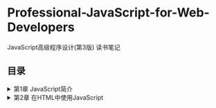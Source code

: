 # Professional-JavaScript-for-Web-Developers
JavaScript高级程序设计(第3版) 读书笔记

## 目录
<details>
<summary>第1章 JavaScript简介</summary>

- [1.1 JavaScript简史](/chapter%2001.md#11-JavaScript简史)
- [1.2 JavaScript实现](/chapter%2001.md#12-JavaScript实现)
- [1.3 JavaScript版本](/chapter%2001.md#13-JavaScript版本)
</details>
<details>
<summary>第2章 在HTML中使用JavaScript</summary>

- [2.1 <script>元素](/chapter%2002.md#21-script元素)
- [2.2 文档模式](/chapter%2002.md#22-文档模式)
- [2.3 元素](/chapter%2002.md#23-元素)
</details>
<details>
<summary>第3章 基本概念</summary>

- [3.1 语法](/chapter%2003.md#31-语法)
  - [3.1.1 区分大小写](/chapter%2003.md#311-区分大小写)
  - [3.1.2 标识符](/chapter%2003.md#312-标识符)
  - [3.1.3 注释](/chapter%2003.md#313-注释)
  - [3.1.4 严格模式](/chapter%2003.md#314-严格模式)
  - [3.1.5 语句](/chapter%2003.md#315-语句)
- [3.2 关键字和保留字](/chapter%2003.md#32-关键字和保留字)
- [3.3 变量](/chapter%2003.md#33-变量)
- [3.4 数据类型](/chapter%2003.md#34-数据类型)
  - [3.4.1 typeof操作符](/chapter%2003.md#341-typeof操作符)
  - [3.4.2 Undefined类型](/chapter%2003.md#342-Undefined类型)
  - [3.4.3 Null类型](/chapter%2003.md#343-Null类型)
  - [3.4.4 Boolean类型](/chapter%2003.md#344-Boolean类型)
  - [3.4.5 Number类型](/chapter%2003.md#345-Number类型)
    - [浮点数值](/chapter%2003.md#1-浮点数值)
    - [数值范围](/chapter%2003.md#2-数值范围)
    - [NaN](/chapter%2003.md#3-NaN)
    - [数值转换](/chapter%2003.md#4-数值转换)
  - [3.4.6 String类型](/chapter%2003.md#346-String类型)
    - [字符字面量](/chapter%2003.md#1-字符字面量)
    - [字符串的特点](/chapter%2003.md#2-字符串的特点)
    - [转换为字符串](/chapter%2003.md#3-转换为字符串)
  - [3.4.7 Object类型](/chapter%2003.md#347-Object类型)
- [3.5 操作符](/chapter%2003.md#35-操作符)
  - [3.5.1 一元操作符](/chapter%2003.md#351-一元操作符)
    - [递增和递减操作符](/chapter%2003.md#1-递增和递减操作符)
    - [一元加和减操作符](/chapter%2003.md#2-一元加和减操作符)
  - [3.5.2 位操作符](/chapter%2003.md#352-位操作符)
    - [按位非(NOT)](/chapter%2003.md#1-按位非NOT)
    - [按位与(AND)](/chapter%2003.md#2-按位与AND)
    - [按位或(OR)](/chapter%2003.md#3-按位或OR)
    - [按位异或(XOR)](/chapter%2003.md#4-按位异或XOR)
    - [左移](/chapter%2003.md#5-左移)
    - [有符号右移](/chapter%2003.md#6-有符号右移)
    - [无符号右移](/chapter%2003.md#7-无符号右移)
  - [3.5.3 布尔操作符](/chapter%2003.md#353-布尔操作符)
    - [逻辑非](/chapter%2003.md#1-逻辑非)
    - [逻辑与](/chapter%2003.md#2-逻辑与)
    - [逻辑或](/chapter%2003.md#3-逻辑或)
  - [3.5.4 乘性操作符](/chapter%2003.md#354-乘性操作符)
    - [乘法](/chapter%2003.md#1-乘法)
    - [除法](/chapter%2003.md#2-除法)
    - [求模](/chapter%2003.md#3-求模)
  - [3.5.5 加性操作符](/chapter%2003.md#355-加性操作符)
    - [加法](/chapter%2003.md#1-加法)
    - [减法](/chapter%2003.md#2-减法)
  - [3.5.6 关系操作符](/chapter%2003.md#356-关系操作符)
  - [3.5.7 相等操作符](/chapter%2003.md#357-相等操作符)
    - [相等和不相等](/chapter%2003.md#1-相等和不相等)
    - [全等和不全等](/chapter%2003.md#2-全等和不全等)
  - [3.5.8 条件从操作符](/chapter%2003.md#358-条件从操作符)
  - [3.5.9 赋值操作符](/chapter%2003.md#359-赋值操作符)
  - [3.5.10 逗号操作符](/chapter%2003.md#3510-逗号操作符)
- [3.6 语句](/chapter%2003.md#36-语句)
  - [3.6.1 if语句](/chapter%2003.md#361-if语句)
  - [3.6.2 do-while语句](/chapter%2003.md#362-do-while语句)
  - [3.6.3 while语句](/chapter%2003.md#363-while语句)
  - [3.6.4 for语句](/chapter%2003.md#364-for语句)
  - [3.6.5 for-in语句](/chapter%2003.md#365-for-in语句)
  - [3.6.6 label语句](/chapter%2003.md#366-label语句)
  - [3.6.7 break和continue语句](/chapter%2003.md#367-break和continue语句)
  - [3.6.8 with语句](/chapter%2003.md#368-with语句)
  - [3.6.9 switch语句](/chapter%2003.md#369-switch语句)
- [3.7 函数](/chapter%2003.md#37-函数)
  - [3.7.1 理解参数](/chapter%2003.md#371-理解参数)
  - [3.7.2 没有重载](/chapter%2003.md#372-没有重载)
</details>
<details>
<summary>第4章 变量、作用域和内存问题</summary>

- [4.1 基本类型和引用类型的值](/chapter%2004.md#41-基本类型和引用类型的值)
  - [4.1.1 动态的属性](/chapter%2004.md#411-动态的属性)
  - [4.1.2 复制变量值](/chapter%2004.md#412-复制变量值)
  - [4.1.3 传递参数](/chapter%2004.md#413-传递参数)
  - [4.1.4 检测类型](/chapter%2004.md#414-检测类型)
- [4.2 执行环境及作用域](/chapter%2004.md#42-执行环境及作用域)
  - [4.2.1 延长作用域链](/chapter%2004.md#421-延长作用域链)
  - [4.2.2 没有块级作用域](/chapter%2004.md#422-没有块级作用域)
    - [声明变量](/chapter%2004.md#1-声明变量)
    - [查询标识](/chapter%2004.md#2-查询标识)
- [4.3 垃圾收集](/chapter%2004.md#43-垃圾收集)
  - [4.3.1 标记清除(mark-and-sweep)](/chapter%2004.md#431-标记清除mark-and-sweep)
  - [4.3.2 引用计数(reference counting)](/chapter%2004.md#432-引用计数reference-counting)
  - [4.3.3 性能问题](/chapter%2004.md#4.33-性能问题)
  - [4.3.4 管理内存](/chapter%2004.md#4.34-管理内存)
</details>
<details>
<summary>第5章 引用类型</summary>

- [5.1 Object类型](/chapter%2005.md#51-Object类型)
- [5.2 Array类型](/chapter%2005.md#52-Array类型)
  - [5.2.1 检测数组](/chapter%2005.md#521-检测数组)
  - [5.2.2 转换方法](/chapter%2005.md#522-转换方法)
  - [5.2.3 栈方法](/chapter%2005.md#523-栈方法)
  - [5.2.4 列队方法](/chapter%2005.md#524-列队方法)
  - [5.2.5 重排序方法](/chapter%2005.md#525-重排序方法)
  - [5.2.6 操作方法](/chapter%2005.md#526-操作方法)
  - [5.2.7 位置方法](/chapter%2005.md#527-位置方法)
  - [5.2.8 迭代方法](/chapter%2005.md#528-迭代方法)
  - [5.2.9 缩小方法](/chapter%2005.md#529-缩小方法)
- [5.3 Date类型](/chapter%2005.md#53-Date类型)
  - [5.3.1 继承的方法](/chapter%2005.md#531-继承的方法)
  - [5.3.2 日期格式化](/chapter%2005.md#532-日期格式化)
  - [5.3.3 日期/时间组件方法](/chapter%2005.md#533-日期时间组件方法)
- [5.4 RegExp类型](/chapter%2005.md#54-RegExp类型)
  - [5.4.1 RegExp实例属性](/chapter%2005.md#541-RegExp实例属性)
  - [5.4.2 RegExp实例方法](/chapter%2005.md#542-RegExp实例方法)
  - [5.4.3 RegExp构造函数属性](/chapter%2005.md#543-RegExp构造函数属性)
  - [5.4.4 模式的局限性](/chapter%2005.md#544-模式的局限性)
- [5.5 Function类型](/chapter%2005.md#55-Function类型)
  - [5.5.1 没有重载](/chapter%2005.md#551-没有重载)
  - [5.5.2 函数声明与函数表达式](/chapter%2005.md#552-函数声明与函数表达式)
  - [5.5.3 作为值的函数](/chapter%2005.md#553-作为值的函数)
  - [5.5.4 函数内部属性](/chapter%2005.md#554-函数内部属性)
  - [5.5.5 函数属性和方法](/chapter%2005.md#555-函数属性和方法)
- [5.6 基本包装类型](/chapter%2005.md#56-基本包装类型)
  - [5.6.1 Boolean类型](/chapter%2005.md#561-Boolean类型)
  - [5.6.2 Number类型](/chapter%2005.md#562-Number类型)
  - [5.6.3 String类型](/chapter%2005.md#563-String类型)
    - [1. 字符方法](/chapter%2005.md#1-字符方法)
    - [2. 字符串操作方](/chapter%2005.md#2-字符串操作方)
    - [3. 字符串位置方法](/chapter%2005.md#3-字符串位置方法)
    - [4. trim()方法](/chapter%2005.md#4-trim方法)
    - [5. 字符串大小写转换方法](/chapter%2005.md#5-字符串大小写转换方法)
    - [6. 字符串的模式匹配方法](/chapter%2005.md#6-字符串的模式匹配方法)
    - [7. localeCompare()方法](/chapter%2005.md#7-localeCompare方法)
    - [8. fromCharCode()方法](/chapter%2005.md#8-fromCharCode方法)
    - [9. HTML方法](/chapter%2005.md#9-HTML方法)
- [5.7 单体内置对象](/chapter%2005.md#57-单体内置对象)
  - [5.7.1 Global对象](/chapter%2005.md#571-Global对象)
    - [1. URI编码方法](/chapter%2005.md#1-URI编码方法)
    - [2. eval()方法](/chapter%2005.md#2-eval方法)
    - [3. Global对象的属性](/chapter%2005.md#3-Global对象的属性)
    - [4. window对象](/chapter%2005.md#4-window对象)
  - [5.7.2 Math对象](/chapter%2005.md#572-Math对象)
    - [1. Math对象的属性](/chapter%2005.md#1-Math对象的属性)
    - [2. min()和max()方法](/chapter%2005.md#2-min和max方法)
    - [3. 舍入方法](/chapter%2005.md#3-舍入方法)
    - [4. random()方法](/chapter%2005.md#4-random方法)
    - [5. 其他方法](/chapter%2005.md#5-其他方法)
</details>
<details>
<summary>第6章 面向对象的程序设计</summary>

- [6.1 理解对象](/chapter%2006.md#61-理解对象)
  - [6.1.1 属性类型](/chapter%2006.md#611-属性类型)
    - [1. 数据属性](/chapter%2006.md#1数据属性)
    - [2. 访问器属性](/chapter%2006.md#2-访问器属性)
  - [6.1.2 定义多个属性](/chapter%2006.md#612-定义多个属性)
  - [6.1.3 读取属性的特性](/chapter%2006.md#613-读取属性的特性)
- [6.2 创建对象](/chapter%2006.md#62-创建对象)
  - [6.2.1 工厂模式](/chapter%2006.md#621-工厂模式)
  - [6.2.2 构造函数模式](/chapter%2006.md#622-构造函数模式)
    - [1. 将构造函数当做函数](/chapter%2006.md#1-将构造函数当做函数)
    - [2. 构造函数的问题](/chapter%2006.md#2-构造函数的问题)
  - [6.2.3 原型模式](/chapter%2006.md#623-原型模式)
    - [1. 理解原型对象](/chapter%2006.md#1-理解原型对象)
    - [2. 原型与in操作符](/chapter%2006.md#2-原型与in操作符)
    - [3. 更简单的原型语法](/chapter%2006.md#3-更简单的原型语法)
    - [4. 原型的动态性](/chapter%2006.md#4-原型的动态性)
    - [5. 原生对象的原型](/chapter%2006.md#5-原生对象的原型)
    - [6. 原型对象的问题](/chapter%2006.md#6-原型对象的问题)
  - [6.2.4 组合使用构造函数模式和原型模式](/chapter%2006.md#624-组合使用构造函数模式和原型模式)
  - [6.2.5 动态原型模式](/chapter%2006.md#625-动态原型模式)
  - [6.2.6 寄生构造函数模式](/chapter%2006.md#626-寄生构造函数模式)
  - [6.2.7 稳妥构造函数模式](/chapter%2006.md#627-稳妥构造函数模式)
- [6.3 继承](/chapter%2006.md#63-继承)
  - [6.3.1 原型链](/chapter%2006.md#631-原型链)
    - [1. 别忘记默认的原型](/chapter%2006.md#1-别忘记默认的原型)
    - [2. 确定原型和实例的关系](/chapter%2006.md#2-确定原型和实例的关系)
    - [3. 谨慎地定义方法](/chapter%2006.md#3-谨慎地定义方法)
    - [4. 原型链的问题](/chapter%2006.md#4-原型链的问题)
  - [6.3.2 借用构造函数](/chapter%2006.md#632-借用构造函数)
    - [1. 传递参数](/chapter%2006.md#1-传递参数)
    - [2. 借用构造函数的问题](/chapter%2006.md#2-借用构造函数的问题)
  - [6.3.3 组合继承](/chapter%2006.md#633-组合继承)
  - [6.3.4 原型式继承](/chapter%2006.md#634-原型式继承)
  - [6.3.5 寄生式继承](/chapter%2006.md#635-寄生式继承)
  - [6.3.6 寄生组合式继承](/chapter%2006.md#636-寄生组合式继承)
</details>
<details>
<summary>第7章 函数表达式</summary>

- [7.1 递归](/chapter%2007.md#71-递归)
- [7.2 闭包](/chapter%2007.md#72-闭包)
  - [7.2.1 闭包与变量](/chapter%2007.md#721-闭包与变量)
  - [7.2.2 关于this对象](/chapter%2007.md#722-关于this对象)
  - [7.2.3 内存泄漏](/chapter%2007.md#723-内存泄漏)
- [7.3 模仿块级作用域](/chapter%2007.md#73-模仿块级作用域)
- [7.4 私有变量](/chapter%2007.md#74-私有变量)
  - [7.4.1 静态私有变量](/chapter%2007.md#741-静态私有变量)
  - [7.4.2 模块模式](/chapter%2007.md#742-模块模式)
  - [7.4.3 增强的模块模式](/chapter%2007.md#743-增强的模块模式)
</details>
<details>
<summary>第8章 BOM</summary>

- [8.1 window对象](/chapter%2008.md#81-window对象)
  - [8.1.1 全局作用域](/chapter%2008.md#811-全局作用域)
  - [8.1.2 窗口关系及框架](/chapter%2008.md#812-窗口关系及框架)
  - [8.1.3 窗口位置](/chapter%2008.md#813-窗口位置)
  - [8.1.4 窗口大小](/chapter%2008.md#814-窗口大小)
  - [8.1.5 导航打开窗口](/chapter%2008.md#815-导航打开窗口)
    - [1. 弹出窗口](/chapter%2008.md#1-弹出窗口)
    - [2. 安全限制](/chapter%2008.md#2-安全限制)
    - [3. 弹出窗口屏蔽程序](/chapter%2008.md#3-弹出窗口屏蔽程序)
  - [8.1.6 间歇调用和超时调用](/chapter%2008.md#816-间歇调用和超时调用)
  - [8.1.7 系统对话框](/chapter%2008.md#817-系统对话框)
- [8.2 location对象](/chapter%2008.md#82-location对象)
  - [8.2.1 查询字符串参数](/chapter%2008.md#821-查询字符串参数)
  - [8.2.2 位置操作](/chapter%2008.md#8.22-位置操作)
- [8.3 navigator对象](/chapter%2008.md#83-navigator对象)
  - [8.3.1 检测插件](/chapter%2008.md#831-检测插件)
  - [8.3.2 注册处理程序](/chapter%2008.md#832-注册处理程序)
- [8.4 screen对象](/chapter%2008.md#84-screen对象)
- [8.5 history对象](/chapter%2008.md#85-history对象)
</details>
<details>
<summary>第9章 客户端检测</summary>

- [9.1能力检测](/chapter%2009.md#91能力检测)
  - [9.1.1 更可靠的能力检测](/chapter%2009.md#911-更可靠的能力检测)
  - [9.1.2 能力检测，不是浏览器检测](/chapter%2009.md#912-能力检测，不是浏览器检测)
- [9.2 怪癖检测](/chapter%2009.md#92-怪癖检测)
- [9.3 用户代理检测](/chapter%2009.md#93-用户代理检测)
  - [9.3.1 用户代理字符串的历史](/chapter%2009.md#931-用户代理字符串的历史)
  - [9.3.2 用户代理字符串检测技术](/chapter%2009.md#932-用户代理字符串检测技术)
  - [9.3.3 完整的代码](/chapter%2009.md#933-完整的代码)
  - [9.3.4 使用方法](/chapter%2009.md#934-使用方法)
</details>
<details>
<summary>第10章 DOM</summary>

- [10.1 节点层次](/chapter%2010.md#101-节点层次)
  - [10.1.1 Node类型](/chapter%2010.md#1011-Node类型)
    - [1. nodeName和nodeValue属性](/chapter%2010.md#1-nodeName和nodeValue属性)
    - [2. 节点关系](/chapter%2010.md#2-节点关系)
    - [3. 操作节点](/chapter%2010.md#3-操作节点)
    - [4. 其他方法](/chapter%2010.md#4-其他方法)
  - [10.1.2 Document类型](/chapter%2010.md#1012-Document类型)
    - [1. 文档的子节点](/chapter%2010.md#1-文档的子节点)
    - [2. 文档信息](/chapter%2010.md#2-文档信息)
    - [3. 查找元素](/chapter%2010.md#3-查找元素)
    - [4. 特殊集合](/chapter%2010.md#4-特殊集合)
    - [5. DOM一致性检测](/chapter%2010.md#5-DOM一致性检测)
    - [6. 文档写入](/chapter%2010.md#6-文档写入)
  - [10.1.3 Element类型](/chapter%2010.md#1013-Element类型)
    - [1. HTML元素](/chapter%2010.md#1-HTML元素)
    - [2. 取得特性](/chapter%2010.md#2-取得特性)
    - [3. 设置特性](/chapter%2010.md#3-设置特性)
    - [4. attributes属性](/chapter%2010.md#4-attributes属性)
    - [5. 创建元素](/chapter%2010.md#5-创建元素)
    - [6. 元素的子节点](/chapter%2010.md#6-元素的子节点)
  - [10.1.4 Text类型](/chapter%2010.md#1014-Text类型)
    - [1. 创建文本节点](/chapter%2010.md#1-创建文本节点)
    - [2. 规范化文本节点](/chapter%2010.md#2-规范化文本节点)
  - [10.1.5 Comment类型](/chapter%2010.md#1015-Comment类型)
  - [10.1.6 CDATASection类型](/chapter%2010.md#1016-CDATASection类型)
  - [10.1.7 DocumentType类型](/chapter%2010.md#1017-DocumentType类型)
  - [10.1.8 DocumentFragment类型](/chapter%2010.md#1018-DocumentFragment类型)
  - [10.1.9 Attr类型](/chapter%2010.md#1019-Attr类型)
- [10.2 DOM操作技术](/chapter%2010.md#102-DOM操作技术)
  - [10.2.1 动态脚本](/chapter%2010.md#1021-动态脚本)
  - [10.2.2 动态样式](/chapter%2010.md#1022-动态样式)
  - [10.2.3 操作表格](/chapter%2010.md#1023-操作表格)
  - [10.2.4 使用NodeList](/chapter%2010.md#1024-使用NodeList)
</details>
<details>
<summary>第11章 DOM扩展</summary>

- [11.1 选择符API](/chapter%2011.md#111-选择符API)
  - [11.1.1 querySelector()方法](/chapter%2011.md#1111-querySelector方法)
  - [11.1.2 querySelectorAll()方法](/chapter%2011.md#1112-querySelectorAll方法)
  - [11.1.3 matchesSelector()方法](/chapter%2011.md#1113-matchesSelector方法)
- [11.2 元素遍历](/chapter%2011.md#112-元素遍历)
- [11.3 HTML5](/chapter%2011.md#113-HTML5)
  - [11.3.1 与类相关的扩充](/chapter%2011.md#1131-与类相关的扩充)
    - [1. getElementsByClassName()方法](/chapter%2011.md#1-getElementsByClassName方法)
    - [2. classList属性](/chapter%2011.md#2-classList属性)
  - [11.3.2 焦点管理](/chapter%2011.md#1132-焦点管理)
  - [11.3.3 HTMLDocument的变化](/chapter%2011.md#1133-HTMLDocument的变化)
    - [1. readyState属性](/chapter%2011.md#1-readyState属性)
    - [2. 兼容模式](/chapter%2011.md#2-兼容模式)
    - [3. head属性](/chapter%2011.md#3-head属性)
  - [11.3.4 字符集属性](/chapter%2011.md#1134-字符集属性)
  - [11.3.5 自定义数据属性](/chapter%2011.md#1135-自定义数据属性)
  - [11.3.6 插入标记](/chapter%2011.md#1136-插入标记)
    - [1. innerHTML属性](/chapter%2011.md#1-innerHTML属性)
    - [2. outerHTML属性](/chapter%2011.md#2-outerHTML属性)
    - [3. insertAdjacentHTML()方法](/chapter%2011.md#3-insertAdjacentHTML方法)
    - [4. 内存与性能问题](/chapter%2011.md#4. 内存与性能问题)
  - [11.3.7 scrollIntoView()方法](/chapter%2011.md#1137-scrollIntoView方法)
- [11.4 专有扩展](/chapter%2011.md#114-专有扩展)
  - [11.4.1 文档模式](/chapter%2011.md#1141-文档模式)
  - [11.4.2 children属性](/chapter%2011.md#1142-children属性)
  - [11.4.3 contains()方法](/chapter%2011.md#1143-contains方法)
  - [11.4.4 插入文本](/chapter%2011.md#1144-插入文本)
    - [1. innerText属性](/chapter%2011.md#1-innerText属性)
    - [2. outerText属性](/chapter%2011.md#2-outerText属性)
  - [11.4.5 滚动](/chapter%2011.md#1145-滚动)
</details>


